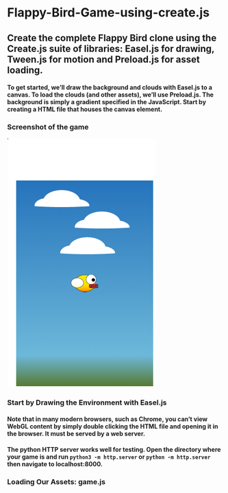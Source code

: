 # Flappy-Bird-Game-using-create.js
## Create the complete Flappy Bird clone using the Create.js suite of libraries: Easel.js for drawing, Tween.js for motion and Preload.js for asset loading.
#### To get started, we’ll draw the background and clouds with Easel.js to a canvas. To load the clouds (and other assets), we’ll use Preload.js. The background is simply a gradient specified in the JavaScript. Start by creating a HTML file that houses the canvas element.
### Screenshot of the game
![](img/game%20image.PNG)

### Start by Drawing the Environment with Easel.js
#### Note that in many modern browsers, such as Chrome, you can’t view WebGL content by simply double clicking the HTML file and opening it in the browser. It must be served by a web server. 
#### The python HTTP server works well for testing. Open the directory where your game is and run `python3 -m http.server` or `python -m http.server` then navigate to localhost:8000.
### Loading Our Assets: game.js


